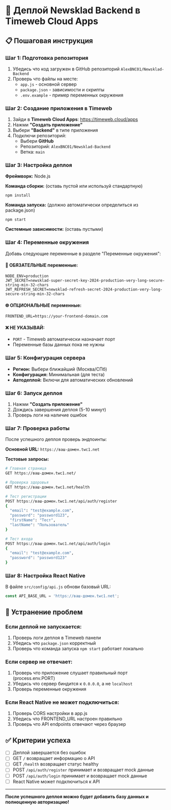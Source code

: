 # 🚀 Деплой Newsklad Backend в Timeweb Cloud Apps

## 📋 Пошаговая инструкция

### Шаг 1: Подготовка репозитория
1. Убедись что код загружен в GitHub репозиторий `AlexBNC01/Newsklad-Backend`
2. Проверь что файлы на месте:
   - `app.js` - основной сервер
   - `package.json` - зависимости и скрипты
   - `.env.example` - пример переменных окружения

### Шаг 2: Создание приложения в Timeweb
1. Зайди в **Timeweb Cloud Apps**: https://timeweb.cloud/apps
2. Нажми **"Создать приложение"**
3. Выбери **"Backend"** в типе приложения
4. Подключи репозиторий:
   - Выбери **GitHub**
   - Репозиторий: `AlexBNC01/Newsklad-Backend`
   - Ветка: `main`

### Шаг 3: Настройка деплоя
**Фреймворк:** Node.js

**Команда сборки:** (оставь пустой или используй стандартную)
```
npm install
```

**Команда запуска:** (должно автоматически определиться из package.json)
```
npm start
```

**Системные зависимости:** (оставь пустыми)

### Шаг 4: Переменные окружения
Добавь следующие переменные в разделе "Переменные окружения":

#### 🔐 ОБЯЗАТЕЛЬНЫЕ переменные:
```
NODE_ENV=production
JWT_SECRET=newsklad-super-secret-key-2024-production-very-long-secure-string-min-32-chars
JWT_REFRESH_SECRET=newsklad-refresh-secret-2024-production-very-long-secure-string-min-32-chars
```

#### 🌐 ОПЦИОНАЛЬНЫЕ переменные:
```
FRONTEND_URL=https://your-frontend-domain.com
```

#### ❌ НЕ УКАЗЫВАЙ:
- `PORT` - Timeweb автоматически назначает порт
- Переменные базы данных пока не нужны

### Шаг 5: Конфигурация сервера
- **Регион:** Выбери ближайший (Москва/СПб)
- **Конфигурация:** Минимальная (для теста)
- **Автодеплой:** Включи для автоматических обновлений

### Шаг 6: Запуск деплоя
1. Нажми **"Создать приложение"**
2. Дождись завершения деплоя (5-10 минут)
3. Проверь логи на наличие ошибок

### Шаг 7: Проверка работы
После успешного деплоя проверь эндпоинты:

**Основной URL:** `https://ваш-домен.twc1.net`

**Тестовые запросы:**
```bash
# Главная страница
GET https://ваш-домен.twc1.net/

# Проверка здоровья
GET https://ваш-домен.twc1.net/health

# Тест регистрации
POST https://ваш-домен.twc1.net/api/auth/register
{
  "email": "test@example.com",
  "password": "password123",
  "firstName": "Тест",
  "lastName": "Пользователь"
}

# Тест входа
POST https://ваш-домен.twc1.net/api/auth/login
{
  "email": "test@example.com",
  "password": "password123"
}
```

### Шаг 8: Настройка React Native
В файле `src/config/api.js` обнови базовый URL:
```javascript
const API_BASE_URL = 'https://ваш-домен.twc1.net';
```

## 🔧 Устранение проблем

### Если деплой не запускается:
1. Проверь логи деплоя в Timeweb панели
2. Убедись что `package.json` корректный
3. Проверь что команда запуска `npm start` работает локально

### Если сервер не отвечает:
1. Проверь что приложение слушает правильный порт (process.env.PORT)
2. Убедись что сервер биндится к `0.0.0.0`, а не `localhost`
3. Проверь переменные окружения

### Если React Native не может подключиться:
1. Проверь CORS настройки в app.js
2. Убедись что FRONTEND_URL настроен правильно
3. Проверь что API endpoints отвечают через браузер

## ✅ Критерии успеха
- [ ] Деплой завершается без ошибок
- [ ] GET `/` возвращает информацию о API
- [ ] GET `/health` возвращает статус healthy
- [ ] POST `/api/auth/register` принимает и возвращает mock данные
- [ ] POST `/api/auth/login` принимает и возвращает mock данные
- [ ] React Native может подключиться к API

---
**После успешного деплоя можно будет добавить базу данных и полноценную авторизацию!**